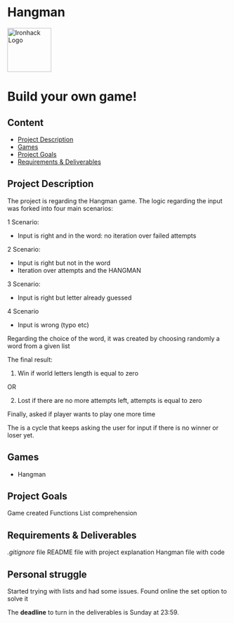 # Hangman

<img src="https://bit.ly/2VnXWr2" alt="Ironhack Logo" width="100"/>

# Build your own game!

## Content
- [Project Description](#project-description)
- [Games](#games)
- [Project Goals](#project-goals)
- [Requirements & Deliverables](#requirements-&-deliverables)

## Project Description
The project is regarding the Hangman game. The logic regarding the input was forked into four main scenarios:

1 Scenario:
- Input is right and in the word: no iteration over failed attempts

2 Scenario:
- Input is right but not in the word
- Iteration over attempts and the HANGMAN

3 Scenario:

- Input is right but letter already guessed

4 Scenario
- Input is wrong (typo etc)

Regarding the choice of the word, it was created by choosing randomly a word from a given list

The final result:

1) Win if world letters length is equal to zero

OR

2) Lost if there are no more attempts left, attempts is equal to zero

Finally, asked if player wants to play one more time

The is a cycle that keeps asking the user for input if there is no winner or loser yet.

## Games

* Hangman


## Project Goals
Game created
Functions
List comprehension


## Requirements & Deliverables
*.gitignore* file
README file with project explanation
Hangman file with code

## Personal struggle
Started trying with lists and had some issues. Found online the set option to solve it


The **deadline** to turn in the deliverables is Sunday at 23:59. 
